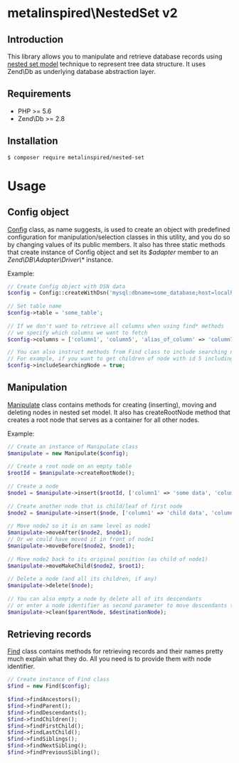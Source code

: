 # metalinspired\NestedSet v2

## Introduction

This library allows you to manipulate and retrieve database records using [nested set model](https://en.wikipedia.org/wiki/Nested_set_model) technique to represent tree data structure.
It uses Zend\Db as underlying database abstraction layer.

## Requirements

* PHP >= 5.6
* Zend\Db >= 2.8

## Installation

```bash
$ composer require metalinspired/nested-set
```

# Usage
## Config object

[Config](src/Config.php) class, as name suggests, is used to create an object with predefined configuration for manipulation/selection classes in this utility, and you do so by changing values of its public members.
It also has three static methods that create instance of Config object and set its *$adapter* member to an *Zend\DB\Adapter\Driver\\** instance.

Example:

```php
// Create Config object with DSN data
$config = Config::createWithDsn('mysql:dbname=some_database;host=localhost', 'some_user', 'some_password');
 
// Set table name
$config->table = 'some_table';
 
// If we don't want to retrieve all columns when using find* methods 
// we specify which columns we want to fetch
$config->columns = ['column1', 'column5', 'alias_of_column' => 'column7'];

// You can also instruct methods from Find class to include searching node in results
// For example, if you want to get children of node with id 5 including the node with id 5
$config->includeSearchingNode = true;
```

## Manipulation

[Manipulate](src/Manipulate.php) class contains methods for creating (inserting), moving and deleting nodes in nested set model.
It also has createRootNode method that creates a root node that serves as a container for all other nodes.

Example:
```php
// Create an instance of Manipulate class
$manipulate = new Manipulate($config);
 
// Create a root node on an empty table
$rootId = $manipulate->createRootNode();
 
// Create a node
$node1 = $manipulate->insert($rootId, ['column1' => 'some data', 'column2' => 'some more data']);
 
// Create another node that is child/leaf of first node
$node2 = $manipulate->insert($node, ['column1' => 'child data', 'column2' => 'some more child data']);
 
// Move node2 so it is on same level as node1
$manipulate->moveAfter($node2, $node1);
// Or we could have moved it in front of node1
$manipulate->moveBefore($node2, $node1);
 
// Move node2 back to its original position (as child of node1)
$manipulate->moveMakeChild($node2, $root1);
 
// Delete a node (and all its children, if any)
$manipulate->delete($node);
 
// You can also empty a node by delete all of its descendants
// or enter a node identifier as second parameter to move descendants to a new location
$manipulate->clean($parentNode, $destinationNode);
```

## Retrieving records

[Find](src/Find.php) class contains methods for retrieving records and their names pretty much explain what they do.
All you need is to provide them with node identifier.

```php
// Create instance of Find class
$find = new Find($config);
 
$find->findAncestors();
$find->findParent();
$find->findDescendants();
$find->findChildren();
$find->findFirstChild();
$find->findLastChild();
$find->findSiblings();
$find->findNextSibling();
$find->findPreviousSibling();
```
